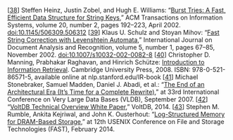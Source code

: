 [[38](ch03.html#Heinz2002hh-marker)] Steffen Heinz, Justin Zobel, and Hugh E. Williams:
“[Burst Tries:
A Fast, Efficient Data Structure for String Keys](http://citeseer.ist.psu.edu/viewdoc/summary?doi=10.1.1.18.3499),”
ACM Transactions on Information Systems, volume 20, number 2, pages 192–223, April 2002.
[doi:10.1145/506309.506312](http://dx.doi.org/10.1145/506309.506312) [[39](ch03.html#Schulz2002jt-marker)] Klaus U. Schulz and Stoyan Mihov:
“[Fast String Correction with Levenshtein Automata](http://citeseerx.ist.psu.edu/viewdoc/summary?doi=10.1.1.16.652),”
International Journal on Document Analysis and Recognition,
volume 5, number 1, pages 67–85, November 2002.
[doi:10.1007/s10032-002-0082-8](http://dx.doi.org/10.1007/s10032-002-0082-8) [[40](ch03.html#Manning2008vf-marker)] Christopher D. Manning, Prabhakar Raghavan, and Hinrich Schütze:
[Introduction to Information Retrieval](http://nlp.stanford.edu/IR-book/).
Cambridge University Press, 2008. ISBN: 978-0-521-86571-5, available online at nlp.stanford.edu/IR-book [[41](ch03.html#Stonebraker2007ub-marker)] Michael Stonebraker, Samuel Madden, Daniel J. Abadi, et al.:
“[The
End of an Architectural Era (It’s Time for a Complete Rewrite)](http://citeseerx.ist.psu.edu/viewdoc/download?doi=10.1.1.137.3697&rep=rep1&type=pdf),” at
33rd International Conference on Very Large Data Bases (VLDB), September 2007. [[42](ch03.html#VoltDB2014uj-marker)] “[VoltDB
Technical Overview White Paper](https://www.voltdb.com/wptechnicaloverview),” VoltDB, 2014. [[43](ch03.html#Rumble2014vz-marker)] Stephen M. Rumble, Ankita Kejriwal, and John K. Ousterhout:
“[Log-Structured
Memory for DRAM-Based Storage](https://www.usenix.org/system/files/conference/fast14/fast14-paper_rumble.pdf),” at 12th USENIX Conference on File and Storage
Technologies (FAST), February 2014.